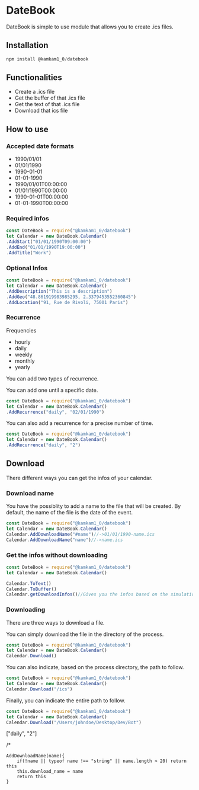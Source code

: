 # DateBook
DateBook is simple to use module that allows you to create .ics files.

## Installation
```js
npm install @kamkam1_0/datebook
```

## Functionalities
- Create a .ics file
- Get the buffer of that .ics file
- Get the text of that .ics file
- Download that ics file

## How to use

### Accepted date formats

- 1990/01/01
- 01/01/1990
- 1990-01-01
- 01-01-1990
- 1990/01/01T00:00:00
- 01/01/1990T00:00:00
- 1990-01-01T00:00:00
- 01-01-1990T00:00:00

### Required infos

```js
const DateBook = require("@kamkam1_0/datebook")
let Calendar = new DateBook.Calendar()
.AddStart("01/01/1990T09:00:00")
.AddEnd("01/01/1990T19:00:00")
.AddTitle("Work")
```

### Optional Infos
```js
const DateBook = require("@kamkam1_0/datebook")
let Calendar = new DateBook.Calendar()
.AddDescription("This is a description")
.AddGeo("48.861919983985295, 2.3379453552360845")
.AddLocation("91, Rue de Rivoli, 75001 Paris")
```

### Recurrence
Frequencies
- hourly
- daily
- weekly
- monthly
- yearly

You can add two types of recurrence.

You can add one until a specific date.
```js
const DateBook = require("@kamkam1_0/datebook")
let Calendar = new DateBook.Calendar()
.AddRecurrence("daily", "02/01/1990")
```

You can also add a recurrence for a precise number of time.
```js
const DateBook = require("@kamkam1_0/datebook")
let Calendar = new DateBook.Calendar()
.AddRecurrence("daily", "2")
```

## Download

There different ways you can get the infos of your calendar.

### Download name
You have the possiblity to add a name to the file that will be created. By default, the name of the file is the date of the event.

```js
const DateBook = require("@kamkam1_0/datebook")
let Calendar = new DateBook.Calendar()
Calendar.AddDownloadName("#name")//->01/01/1990-name.ics
Calendar.AddDownloadName("name")//->name.ics
```


### Get the infos without downloading

```js
const DateBook = require("@kamkam1_0/datebook")
let Calendar = new DateBook.Calendar()

Calendar.ToText()
Calendar.ToBuffer()
Calendar.getDownloadInfos()//Gives you the infos based on the simulation of the download-> {name: "01/01/1190", extension: "ics", buffer}
```

### Downloading

There are three ways to download a file.

You can simply download the file in the directory of the process.
```js
const DateBook = require("@kamkam1_0/datebook")
let Calendar = new DateBook.Calendar()
Calendar.Download()
```

You can also indicate, based on the process directory, the path to follow.
```js
const DateBook = require("@kamkam1_0/datebook")
let Calendar = new DateBook.Calendar()
Calendar.Download("/ics")
```

Finally, you can indicate the entire path to follow.
```js
const DateBook = require("@kamkam1_0/datebook")
let Calendar = new DateBook.Calendar()
Calendar.Download("/Users/johndoe/Desktop/Dev/Bot")
```



["daily", "2"]

/*

    AddDownloadName(name){
        if(!name || typeof name !== "string" || name.length > 20) return this
        this.download_name = name
        return this
    }